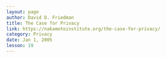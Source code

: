 ```yaml
---
layout: page
author: David D. Friedman
title: The Case for Privacy
link: https://nakamotoinstitute.org/the-case-for-privacy/
category: Privacy
date: Jan 1, 2005
lesson: 19
---
```

